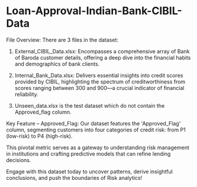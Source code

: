 # Loan-Approval-Indian-Bank-CIBIL-Data

File Overview: 
There are 3  files in the dataset:

1. External_CIBIL_Data.xlsx: Encompasses a comprehensive array of Bank of Baroda customer details, offering a deep dive into the financial habits and demographics of bank clients. 

2. Internal_Bank_Data.xlsx: Delivers essential insights into credit scores provided by CIBIL, highlighting the spectrum of creditworthiness from scores ranging between 300 and 900—a crucial indicator of financial reliability. 

3. Unseen_data.xlsx is the test dataset which do not contain the Approved_flag column.

Key Feature – Approved_Flag: Our dataset features the 'Approved_Flag' column, segmenting customers into four categories of credit risk: from P1 (low-risk) to P4 (high-risk). 

This pivotal metric serves as a gateway to understanding risk management in institutions and crafting predictive models that can refine lending decisions. 

Engage with this dataset today to uncover patterns, derive insightful conclusions, and push the boundaries of Risk analytics!
